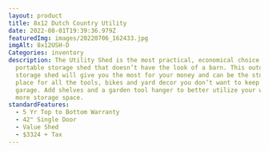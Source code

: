 ```yaml
---
layout: product
title: 8x12 Dutch Country Utility
date: 2022-08-01T19:39:36.979Z
featuredImg: images/20220706_162433.jpg
imgAlt: 8x12USH-D
Categories: inventory
description: The Utility Shed is the most practical, economical choice for a
  portable storage shed that doesn’t have the look of a barn. This outdoor
  storage shed will give you the most for your money and can be the storage
  place for all the tools, bikes and yard decor you don’t want to keep in your
  garage. Add shelves and a garden tool hanger to better utilize your walls for
  more storage space.
standardFeatures:
  - 5 Yr Top to Bottom Warranty
  - 42" Single Door
  - Value Shed
  - $3324 + Tax
---
```

